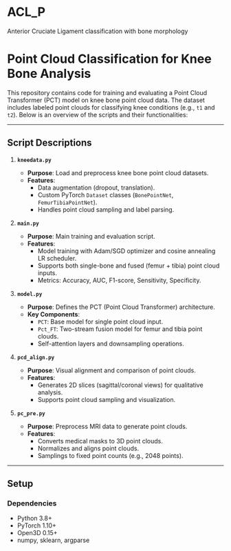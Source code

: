 # ACL_P
Anterior Cruciate Ligament classification with bone morphology
# Point Cloud Classification for Knee Bone Analysis

This repository contains code for training and evaluating a Point Cloud Transformer (PCT) model on knee bone point cloud data. The dataset includes labeled point clouds for classifying knee conditions (e.g., `t1` and `t2`). Below is an overview of the scripts and their functionalities:

---

## Script Descriptions

1. **`kneedata.py`**  
   - **Purpose**: Load and preprocess knee bone point cloud datasets.  
   - **Features**:  
     - Data augmentation (dropout, translation).  
     - Custom PyTorch `Dataset` classes (`BonePointNet`, `FemurTibiaPointNet`).  
     - Handles point cloud sampling and label parsing.  

2. **`main.py`**  
   - **Purpose**: Main training and evaluation script.  
   - **Features**:  
     - Model training with Adam/SGD optimizer and cosine annealing LR scheduler.  
     - Supports both single-bone and fused (femur + tibia) point cloud inputs.  
     - Metrics: Accuracy, AUC, F1-score, Sensitivity, Specificity.  

3. **`model.py`**  
   - **Purpose**: Defines the PCT (Point Cloud Transformer) architecture.  
   - **Key Components**:  
     - `PCT`: Base model for single point cloud input.  
     - `Pct_FT`: Two-stream fusion model for femur and tibia point clouds.  
     - Self-attention layers and downsampling operations.  

4. **`pcd_align.py`**  
   - **Purpose**: Visual alignment and comparison of point clouds.  
   - **Features**:  
     - Generates 2D slices (sagittal/coronal views) for qualitative analysis.  
     - Supports point cloud sampling and visualization.  

5. **`pc_pre.py`**  
   - **Purpose**: Preprocess MRI data to generate point clouds.  
   - **Features**:  
     - Converts medical masks to 3D point clouds.  
     - Normalizes and aligns point clouds.  
     - Samplings to fixed point counts (e.g., 2048 points).  

---

## Setup

### Dependencies  
- Python 3.8+
- PyTorch 1.10+
- Open3D 0.15+
- numpy, sklearn, argparse  
